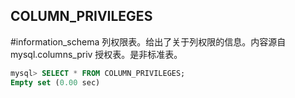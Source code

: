## COLUMN_PRIVILEGES
#information_schema 
列权限表。给出了关于列权限的信息。内容源自 mysql.columns_priv 授权表。是非标准表。
```sql
mysql> SELECT * FROM COLUMN_PRIVILEGES;
Empty set (0.00 sec)
```